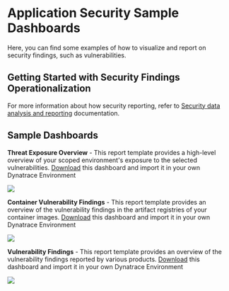 # Application Security Sample Dashboards

Here, you can find some examples of how to visualize and report on security findings, such as vulnerabilities.

## Getting Started with Security Findings Operationalization

For more information about how security reporting, refer to [Security data analysis and reporting](https://docs.dynatrace.com/docs/platform-modules/application-security/use-cases/security-reporting) documentation.

## Sample Dashboards

**Threat Exposure Overview** - This report template provides a high-level overview of your scoped environment's exposure to the selected vulnerabilities.
[Download](https://raw.githubusercontent.com/dynatrace-perfclinics/dynatrace-getting-started/main/dashboards/security/Threat%20Exposure%20Overview.json) this dashboard and import it in your own Dynatrace Environment

![](https://raw.githubusercontent.com/dynatrace-perfclinics/dynatrace-getting-started/main/images/dashboard_security_threat_exposure_overview.png)

**Container Vulnerability Findings** - This report template provides an overview of the vulnerability findings in the artifact registries of your container images.
[Download](https://github.com/dynatrace-perfclinics/dynatrace-getting-started/blob/427cb1bce6c1507b701e0de09301635ebabdd090/dashboards/security/Container%20Vulnerability%20Findings.json) this dashboard and import it in your own Dynatrace Environment

![](https://github.com/dynatrace-perfclinics/dynatrace-getting-started/blob/427cb1bce6c1507b701e0de09301635ebabdd090/images/dashboard_security_container_vulnerability_findings.png)

**Vulnerability Findings** - This report template provides an overview of the vulnerability findings reported by various products.
[Download](https://raw.githubusercontent.com/dynatrace-perfclinics/dynatrace-getting-started/main/dashboards/security/Container%20Vulnerability%20Findings.json) this dashboard and import it in your own Dynatrace Environment

![](https://raw.githubusercontent.com/dynatrace-perfclinics/dynatrace-getting-started/main/images/dashboard_security_vulnerability_findings.png)
